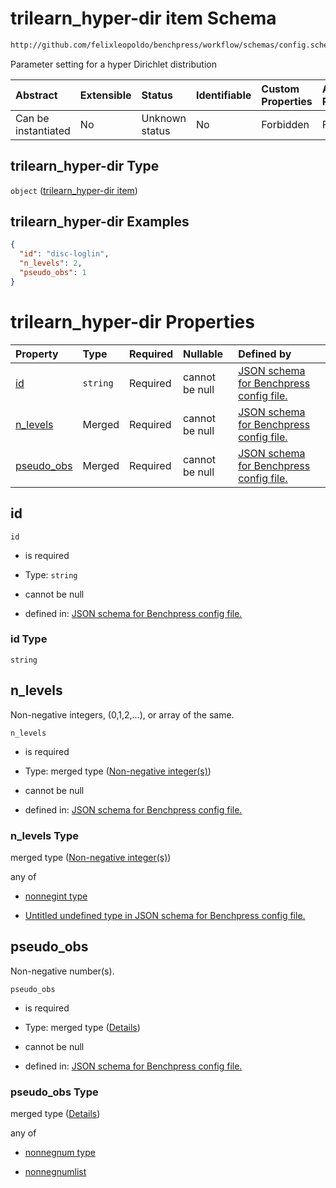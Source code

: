 # trilearn_hyper-dir item Schema

```txt
http://github.com/felixleopoldo/benchpress/workflow/schemas/config.schema.json#/definitions/trilearn_hyper-dir
```

Parameter setting for a hyper Dirichlet distribution

| Abstract            | Extensible | Status         | Identifiable | Custom Properties | Additional Properties | Access Restrictions | Defined In                                                       |
| :------------------ | :--------- | :------------- | :----------- | :---------------- | :-------------------- | :------------------ | :--------------------------------------------------------------- |
| Can be instantiated | No         | Unknown status | No           | Forbidden         | Forbidden             | none                | [config.schema.json*](config.schema.json "open original schema") |

## trilearn_hyper-dir Type

`object` ([trilearn_hyper-dir item](config-definitions-trilearn_hyper-dir-item.md))

## trilearn_hyper-dir Examples

```json
{
  "id": "disc-loglin",
  "n_levels": 2,
  "pseudo_obs": 1
}
```

# trilearn_hyper-dir Properties

| Property                  | Type     | Required | Nullable       | Defined by                                                                                                                                                                                                                            |
| :------------------------ | :------- | :------- | :------------- | :------------------------------------------------------------------------------------------------------------------------------------------------------------------------------------------------------------------------------------ |
| [id](#id)                 | `string` | Required | cannot be null | [JSON schema for Benchpress config file.](config-definitions-trilearn_hyper-dir-item-properties-id.md "http://github.com/felixleopoldo/benchpress/workflow/schemas/config.schema.json#/definitions/trilearn_hyper-dir/properties/id") |
| [n_levels](#n_levels)     | Merged   | Required | cannot be null | [JSON schema for Benchpress config file.](config-definitions-non-negative-integers-1.md "http://github.com/felixleopoldo/benchpress/workflow/schemas/config.schema.json#/definitions/trilearn_hyper-dir/properties/n_levels")         |
| [pseudo_obs](#pseudo_obs) | Merged   | Required | cannot be null | [JSON schema for Benchpress config file.](config-definitions-flexnonnegnum.md "http://github.com/felixleopoldo/benchpress/workflow/schemas/config.schema.json#/definitions/trilearn_hyper-dir/properties/pseudo_obs")                 |

## id



`id`

*   is required

*   Type: `string`

*   cannot be null

*   defined in: [JSON schema for Benchpress config file.](config-definitions-trilearn_hyper-dir-item-properties-id.md "http://github.com/felixleopoldo/benchpress/workflow/schemas/config.schema.json#/definitions/trilearn_hyper-dir/properties/id")

### id Type

`string`

## n_levels

Non-negative integers, (0,1,2,...), or array of the same.

`n_levels`

*   is required

*   Type: merged type ([Non-negative integer(s)](config-definitions-non-negative-integers-1.md))

*   cannot be null

*   defined in: [JSON schema for Benchpress config file.](config-definitions-non-negative-integers-1.md "http://github.com/felixleopoldo/benchpress/workflow/schemas/config.schema.json#/definitions/trilearn_hyper-dir/properties/n_levels")

### n_levels Type

merged type ([Non-negative integer(s)](config-definitions-non-negative-integers-1.md))

any of

*   [nonnegint type](config-definitions-non-negative-integers-1-anyof-nonnegint-type.md "check type definition")

*   [Untitled undefined type in JSON schema for Benchpress config file.](config-definitions-non-negative-integers-1-anyof-1.md "check type definition")

## pseudo_obs

Non-negative number(s).

`pseudo_obs`

*   is required

*   Type: merged type ([Details](config-definitions-flexnonnegnum.md))

*   cannot be null

*   defined in: [JSON schema for Benchpress config file.](config-definitions-flexnonnegnum.md "http://github.com/felixleopoldo/benchpress/workflow/schemas/config.schema.json#/definitions/trilearn_hyper-dir/properties/pseudo_obs")

### pseudo_obs Type

merged type ([Details](config-definitions-flexnonnegnum.md))

any of

*   [nonnegnum type](config-definitions-flexnonnegnum-anyof-nonnegnum-type.md "check type definition")

*   [nonnegnumlist](config-definitions-nonnegnumlist.md "check type definition")
